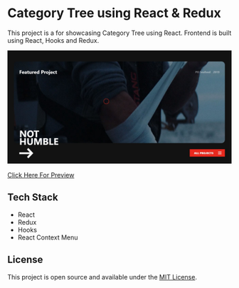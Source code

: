 # Category Tree using React & Redux

This project is a for showcasing Category Tree using React. 
Frontend is built using React, Hooks and Redux.

![example-site](https://raw.githubusercontent.com/superneutrino8/furrow-rebuilt/master/src/assets/Furrow.jpg)

[Click Here For Preview](https://furrow-rebuilt.netlify.app/)

## Tech Stack

- React
- Redux
- Hooks
- React Context Menu


## License

This project is open source and available under the [MIT License](LICENSE.md).
